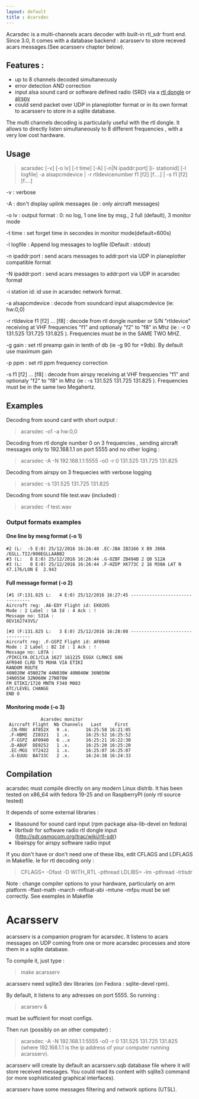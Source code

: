 ```yaml
---
layout: default
title : Acarsdec
---
```


Acarsdec is a multi-channels acars decoder with built-in rtl_sdr front end.
Since 3.0, It comes with a database backend : acarsserv to store receved acars messages.(See acarsserv chapter below).

## Features :

 * up to 8 channels decoded simultaneously
 * error detection AND correction
 * input alsa sound card or software defined radio (SRD) via a [rtl dongle](http://sdr.osmocom.org/trac/wiki/rtl-sdr) or [airspy ](http://airspy.com/)
 * could send packet over UDP in planeplotter format or in its own format to acarsserv to store in a sqlite database.

The multi channels decoding is particularly useful with the rtl dongle. It allows to directly listen simultaneously to 8 different frequencies , with a very low cost hardware.

## Usage
> acarsdec  [-v] [-o lv] [-t time] [-A] [-n|N ipaddr:port] [i- stationid] [-l logfile]  -a alsapcmdevice  |   -r rtldevicenumber  f1 [f2] [f....] | -s f1 [f2] [f....]

 -v :			verbose
 
 -A :			don't display uplink messages (ie : only aircraft messages)
 
 -o lv :		output format : 0: no log, 1 one line by msg., 2 full (default), 3 monitor mode
 
 -t time :		set forget time in secondes in monitor mode(default=600s)
 
 -l logfile :		Append log messages to logfile (Default : stdout)
 
 -n ipaddr:port :	send acars messages to addr:port via UDP in planeplotter compatible format
 
 -N ipaddr:port :	send acars messages to addr:port via UDP in acarsdec format
 
 -i station id:		id use in acarsdec network format.

 -a alsapcmdevice :	decode from soundcard input alsapcmdevice (ie: hw:0,0)

 -r rtldevice f1 [f2] ... [f8] :		decode from rtl dongle number or S/N "rtldevice" receiving at VHF frequencies "f1" and optionaly "f2" to "f8" in Mhz (ie : -r 0 131.525 131.725 131.825 ). Frequencies must be in the SAME TWO MHZ.
 
 -g gain :		set rtl preamp gain in tenth of db (ie -g 90 for +9db). By default use maximum gain
 
 -p ppm :		set rtl ppm frequency correction

 -s f1 [f2] ... [f8] :		decode from airspy receiving at VHF frequencies "f1" and optionaly "f2" to "f8" in Mhz (ie : -s  131.525 131.725 131.825 ). Frequencies must be in the same two Megahertz.


## Examples

Decoding from sound card with short output :
> acarsdec -o1 -a hw:0,0

Decoding from rtl dongle number 0 on 3 frequencies , sending aircraft messages only to 192.168.1.1 on port 5555
and no other loging :
> acarsdec -A -N 192.168.1.1:5555 -o0 -r 0 131.525 131.725 131.825

Decoding from airspy on 3 frequecies with verbose  logging
> acarsdec -s 131.525 131.725 131.825

Decoding from sound file test.wav (included) :
> acarsdec -f test.wav

### Output formats examples

#### One line by mesg format (-o 1)

    #2 (L:  -5 E:0) 25/12/2016 16:26:40 .EC-JBA IB3166 X B9 J80A /EGLL.TI2/000EGLLAABB2
    #3 (L:   8 E:0) 25/12/2016 16:26:44 .G-OZBF ZB494B 2 Q0 S12A 
    #3 (L:   0 E:0) 25/12/2016 16:26:44 .F-HZDP XK773C 2 16 M38A LAT N 47.176/LON E  2.943


#### Full message format (-o 2)

    [#1 (F:131.825 L:   4 E:0) 25/12/2016 16:27:45 --------------------------------
    Aircraft reg: .A6-EDY Flight id: EK0205
    Mode : 2 Label : SA Id : 4 Ack : !
    Message no: S31A :
    0EV162743VS/
    
    [#3 (F:131.825 L:   3 E:0) 25/12/2016 16:28:08 --------------------------------
    Aircraft reg: .F-GSPZ Flight id: AF0940
    Mode : 2 Label : B2 Id : 1 Ack : !
    Message no: L07A :
    /PIKCLYA.OC1/CLA 1627 161225 EGGX CLRNCE 606
    AFR940 CLRD TO MUHA VIA ETIKI
    RANDOM ROUTE
    46N020W 45N027W 44N030W 40N040W 36N050W
    34N055W 32N060W 27N070W
    FM ETIKI/1720 MNTN F340 M083
    ATC/LEVEL CHANGE
    END O

#### Monitoring mode (-o 3)

                 Acarsdec monitor
     Aircraft Flight  Nb Channels   Last     First
     .CN-RNV  AT852X   9 .x.      16:25:58 16:21:05
     .F-HBMI  ZI0321   1 .x.      16:25:52 16:25:52
     .F-GSPZ  AF0940   6 ..x      16:25:21 16:22:30
     .D-ABUF  DE0252   1 .x.      16:25:20 16:25:20
     .EC-MGS  V72422   1 .x.      16:25:07 16:25:07
     .G-EUUU  BA733C   2 .x.      16:24:38 16:24:33


## Compilation
acarsdec must compile directly on any modern Linux distrib.
It has been tested on x86_64 with fedora 19-25 and on RaspberryPI (only rtl source tested)

It depends of some external libraries :
 * libasound  for sound card input (rpm package alsa-lib-devel on fedora)
 * librtlsdr for software radio rtl dongle input (http://sdr.osmocom.org/trac/wiki/rtl-sdr)
 * libairspy for airspy software radio input 

If you don't have or don't need one of these libs, edit CFLAGS and LDFLAGS in Makefile.
Ie for rtl decoding only :
> CFLAGS= -Ofast -D WITH_RTL -pthread
> LDLIBS= -lm -pthread -lrtlsdr

Note : change compiler options to your hardware, particularly on arm platform -ffast-math -march -mfloat-abi -mtune -mfpu must be set correctly.
See exemples in Makefile


# Acarsserv

acarsserv is a companion program for acarsdec. It listens to acars messages on UDP coming from one or more acarsdec processes and store them in a sqlite database.

To compile it, just type : 
> make acarsserv

acarsserv need sqlite3 dev libraries (on Fedora : sqlite-devel rpm).

By default, it listens to any adresses on port 5555.
So running : 
> acarserv &

must be sufficient for most configs.

Then run (possibly on an other computer) :
> acarsdec -A -N 192.168.1.1:5555 -o0 -r 0 131.525 131.725 131.825
> (where 192.168.1.1 is the ip address of your computer running acarsserv).

acarsserv will create by default an acarsserv.sqb database file where it will store received messages.
You could read its content with sqlite3 command (or more sophisticated graphical interfaces).

acarsserv have some messages filtering and network options (UTSL).


